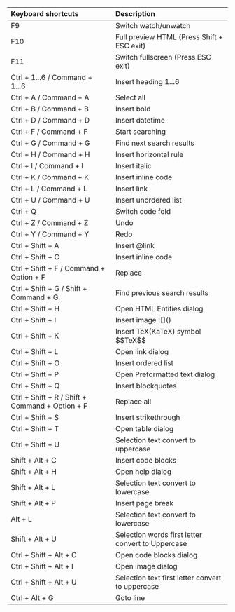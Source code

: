 | Keyboard shortcuts                              |   Description                                      |
| :---------------------------------------------- |:-------------------------------------------------- |
| F9                                              | Switch watch/unwatch                               |
| F10                                             | Full preview HTML (Press Shift + ESC exit)         |
| F11                                             | Switch fullscreen (Press ESC exit)                 |
| Ctrl + 1...6 / Command + 1...6                  | Insert heading 1...6                               |
| Ctrl + A / Command + A                          | Select all                                         |
| Ctrl + B / Command + B                          | Insert bold                                        |
| Ctrl + D / Command + D                          | Insert datetime                                    |
| Ctrl + F / Command + F                          | Start searching                                    |
| Ctrl + G / Command + G                          | Find next search results                           |
| Ctrl + H / Command + H                          | Insert horizontal rule                             |
| Ctrl + I / Command + I                          | Insert italic                                      |
| Ctrl + K / Command + K                          | Insert inline code                                 |
| Ctrl + L / Command + L                          | Insert link                                        |
| Ctrl + U / Command + U                          | Insert unordered list                              |
| Ctrl + Q                                        | Switch code fold                                   |
| Ctrl + Z / Command + Z                          | Undo                                               |
| Ctrl + Y / Command + Y                          | Redo                                               |
| Ctrl + Shift + A                                | Insert &#64;link                                   |
| Ctrl + Shift + C                                | Insert inline code                                 |
| Ctrl + Shift + F / Command + Option + F         | Replace                                            |
| Ctrl + Shift + G / Shift + Command + G          | Find previous search results                       |
| Ctrl + Shift + H                                | Open HTML Entities dialog                          |
| Ctrl + Shift + I                                | Insert image &#33;[]&#40;&#41;                     |
| Ctrl + Shift + K                                | Insert TeX(KaTeX) symbol &#36;&#36;TeX&#36;&#36;   |
| Ctrl + Shift + L                                | Open link dialog                                   |
| Ctrl + Shift + O                                | Insert ordered list                                |
| Ctrl + Shift + P                                | Open Preformatted text dialog                      |
| Ctrl + Shift + Q                                | Insert blockquotes                                 |
| Ctrl + Shift + R / Shift + Command + Option + F | Replace all                                        |
| Ctrl + Shift + S                                | Insert strikethrough                               |
| Ctrl + Shift + T                                | Open table dialog                                  |
| Ctrl + Shift + U                                | Selection text convert to uppercase                |
| Shift + Alt + C                                 | Insert code blocks                                 |
| Shift + Alt + H                                 | Open help dialog                                   |
| Shift + Alt + L                                 | Selection text convert to lowercase                |
| Shift + Alt + P                                 | Insert page break                                  |
| Alt + L                                         | Selection text convert to lowercase                |
| Shift + Alt + U                                 | Selection words first letter convert to Uppercase  |
| Ctrl + Shift + Alt + C                          | Open code blocks dialog                            |
| Ctrl + Shift + Alt + I                          | Open image dialog                                  |
| Ctrl + Shift + Alt + U                          | Selection text first letter convert to uppercase   |
| Ctrl + Alt + G                                  | Goto line                                          |
